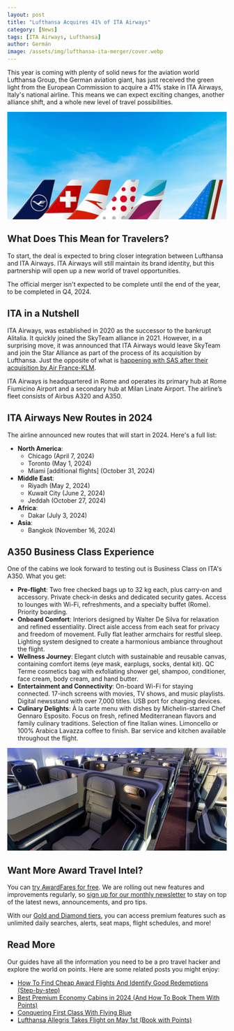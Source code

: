 ```yaml
---
layout: post
title: "Lufthansa Acquires 41% of ITA Airways"
category: [News]
tags: [ITA Airways, Lufthansa]
author: Germán
image: /assets/img/lufthansa-ita-merger/cover.webp
---
```


This year is coming with plenty of solid news for the aviation world Lufthansa Group, the German aviation giant, has just received the green light from the European Commission to acquire a 41% stake in ITA Airways, Italy's national airline. This means we can expect exciting changes, another alliance shift, and a whole new level of travel possibilities.

<img src="../assets/img/lufthansa-ita-merger/ita-joins-lufthansa.webp" alt="Lufthansa will acquire a 41% stake of ITA Airways." />

## What Does This Mean for Travelers?

To start, the deal is expected to bring closer integration between Lufthansa and ITA Airways. ITA Airways will still maintain its brand identity, but this partnership will open up a new world of travel opportunities.

The official merger isn't expected to be complete until the end of the year, to be completed in Q4, 2024.

## ITA in a Nutshell

ITA Airways, was established in 2020 as the successor to the bankrupt Alitalia. It quickly joined the SkyTeam alliance in 2021. However, in a surprising move, it was announced that ITA Airways would leave SkyTeam and join the Star Alliance as part of the process of its acquisition by Lufthansa. Just the opposite of what is [happening with SAS after their acquisition by Air France-KLM](https://blog.awardfares.com/sas-transition-to-skyteam/).

ITA Airways is headquartered in Rome and operates its primary hub at Rome Fiumicino Airport and a secondary hub at Milan Linate Airport. The airline’s fleet consists of Airbus A320 and A350.

## ITA Airways New Routes in 2024

The airline announced new routes that will start in 2024. Here's a full list:

* **North America**:
  * Chicago (April 7, 2024)
  * Toronto (May 1, 2024)
  * Miami [additional flights] (October 31, 2024)
* **Middle East**:
  * Riyadh (May 2, 2024)
  * Kuwait City (June 2, 2024)
  * Jeddah (October 27, 2024)
* **Africa**:
  * Dakar (July 3, 2024)
* **Asia**:
  * Bangkok (November 16, 2024)

## A350 Business Class Experience

One of the cabins we look forward to testing out is Business Class on ITA's A350. What you get:

* **Pre-flight**: Two free checked bags up to 32 kg each, plus carry-on and accessory. Private check-in desks and dedicated security gates. Access to lounges with Wi-Fi, refreshments, and a specialty buffet (Rome). Priority boarding.
* **Onboard Comfort**: Interiors designed by Walter De Silva for relaxation and refined essentiality. Direct aisle access from each seat for privacy and freedom of movement. Fully flat leather armchairs for restful sleep. Lighting system designed to create a harmonious ambiance throughout the flight.
* **Wellness Journey**: Elegant clutch with sustainable and reusable canvas, containing comfort items (eye mask, earplugs, socks, dental kit). QC Terme cosmetics bag with exfoliating shower gel, shampoo, conditioner, face cream, body cream, and hand butter.
* **Entertainment and Connectivity**: On-board Wi-Fi for staying connected. 17-inch screens with movies, TV shows, and music playlists. Digital newsstand with over 7,000 titles. USB port for charging devices.
* **Culinary Delights**: À la carte menu with dishes by Michelin-starred Chef Gennaro Esposito. Focus on fresh, refined Mediterranean flavors and family culinary traditions.
Selection of fine Italian wines. Limoncello or 100% Arabica Lavazza coffee to finish. Bar service and kitchen available throughout the flight.

<img src="../assets/img/lufthansa-ita-merger/ita-a350-business-class.webp" alt="ITA Airways A350 Business Class." />

## Want More Award Travel Intel?

You can [try AwardFares for free](https://awardfares.com/). We are rolling out new features and improvements regularly, so [sign up for our monthly newsletter](https://awardfares.com/newsletter) to stay on top of the latest news, announcements, and pro tips.

With our [Gold and Diamond tiers](https://awardfares.com/pricing), you can access premium features such as unlimited daily searches, alerts, seat maps, flight schedules, and more!

## Read More

Our guides have all the information you need to be a pro travel hacker and explore the world on points. Here are some related posts you might enjoy:

- [How To Find Cheap Award Flights And Identify Good Redemptions (Step-by-step)](https://blog.awardfares.com/how-to-find-cheap-award-flights/)
- [Best Premium Economy Cabins in 2024 (And How To Book Them With Points)](https://blog.awardfares.com/best-premium-economy-cabins-2024/)
- [Conquering First Class With Flying Blue](https://blog.awardfares.com/flying-blue-skyteam-first-class/)
- [Lufthansa Allegris Takes Flight on May 1st (Book with Points)](https://blog.awardfares.com/lufthansa-allegris-first-flight/)